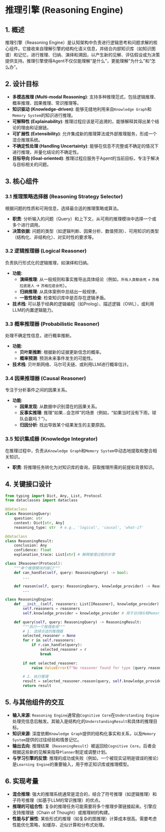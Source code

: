 # 推理引擎 (Reasoning Engine)

## 1. 概述

推理引擎（Reasoning Engine）是认知架构中负责进行逻辑思考和问题求解的核心组件。它接收来自理解引擎的结构化语义信息，并结合内部知识库（如知识图谱）和记忆，进行推理、归纳、演绎和溯因，以产生新的见解、评估假设或为决策提供支持。推理引擎使得Agent不仅仅能理解“是什么”，更能理解“为什么”和“怎么办”。

## 2. 设计目标

*   **多模态推理 (Multi-modal Reasoning)**: 支持多种推理范式，包括逻辑推理、概率推理、因果推理、常识推理等。
*   **知识驱动 (Knowledge-driven)**: 能够无缝地利用来自`Knowledge Graph`和`Memory System`的知识进行推理。
*   **可解释性 (Explainability)**: 推理过程应该是可追溯的，能够解释其得出某个结论的理由和证据链。
*   **可扩展性 (Extensibility)**: 允许集成新的推理算法或外部推理服务，形成一个混合推理系统。
*   **不确定性处理 (Handling Uncertainty)**: 能够在信息不完整或不确定的情况下进行推理，并量化结论的不确定性。
*   **目标导向 (Goal-oriented)**: 推理过程应服务于Agent的当前目标，专注于解决与目标相关的问题。

## 3. 核心组件

### 3.1 推理策略选择器 (Reasoning Strategy Selector)

根据问题的性质和可用信息，选择最合适的推理策略或算法。

*   **职责**: 分析输入的问题（Query）和上下文，从可用的推理模块中选择一个或多个进行调用。
*   **决策依据**: 问题的类型（如逻辑判断、因果分析、数值预测）、可用知识的类型（结构化、非结构化）、对实时性的要求等。

### 3.2 逻辑推理器 (Logical Reasoner)

负责执行形式化的逻辑推理，如演绎和归纳。

*   **功能**: 
    *   **演绎推理**: 从一般规则和事实推导出具体结论（例如，`所有人类都会死` + `苏格拉底是人` -> `苏格拉底会死`）。
    *   **归纳推理**: 从具体案例中总结出一般规律。
    *   **一致性检查**: 检查知识库中是否存在逻辑矛盾。
*   **技术栈**: 可以基于经典的逻辑编程（如Prolog）、描述逻辑（OWL），或利用LLM的内置逻辑能力。

### 3.3 概率推理器 (Probabilistic Reasoner)

处理不确定性信息，进行概率推断。

*   **功能**: 
    *   **贝叶斯推断**: 根据新的证据更新信念的概率。
    *   **概率预测**: 预测未来事件发生的可能性。
*   **技术栈**: 贝叶斯网络、马尔可夫链、或利用LLM进行概率估计。

### 3.4 因果推理器 (Causal Reasoner)

专注于分析事件之间的因果关系。

*   **功能**: 
    *   **因果发现**: 从数据中识别潜在的因果关系。
    *   **反事实推理**: 推理“如果...会怎样”的场景（例如，“如果当时没有下雨，球队会赢吗？”）。
    *   **归因分析**: 找出导致某个结果发生的主要原因。

### 3.5 知识集成器 (Knowledge Integrator)

在推理过程中，负责从`Knowledge Graph`和`Memory System`中动态地提取和整合相关知识。

*   **职责**: 将推理任务转化为对知识库的查询，获取推理所需的前提和背景知识。

## 4. 关键接口设计

```python
from typing import Dict, Any, List, Protocol
from dataclasses import dataclass

@dataclass
class ReasoningQuery:
    question: str
    context: Dict[str, Any]
    reasoning_type: str  # e.g., 'logical', 'causal', 'what-if'

@dataclass
class ReasoningResult:
    conclusion: Any
    confidence: float
    explanation_trace: List[str] # 解释推理过程的步骤

class IReasoner(Protocol):
    """单个推理模块的接口"""
    def can_handle(self, query: ReasoningQuery) -> bool:
        ...

    def reason(self, query: ReasoningQuery, knowledge_provider) -> ReasoningResult:
        ...

class ReasoningEngine:
    def __init__(self, reasoners: List[IReasoner], knowledge_provider):
        self.reasoners = reasoners
        self.knowledge_provider = knowledge_provider # 用于访问KG和Memory

    def query(self, query: ReasoningQuery) -> ReasoningResult:
        """执行一个推理查询"""
        # 1. 选择合适的推理器
        selected_reasoner = None
        for r in self.reasoners:
            if r.can_handle(query):
                selected_reasoner = r
                break
        
        if not selected_reasoner:
            raise ValueError(f"No reasoner found for type {query.reasoning_type}")

        # 2. 执行推理
        result = selected_reasoner.reason(query, self.knowledge_provider)
        return result
```

## 5. 与其他组件的交互

*   **输入来源**: `Reasoning Engine`通常由`Cognitive Core`在`Understanding Engine`处理完信息后触发。其输入是结构化的`UnderstandingResult`和具体的推理目标。
*   **知识来源**: 深度依赖`Knowledge Graph`提供的结构化事实和关系，以及`Memory System`提供的过往经验和情景记忆。
*   **输出去向**: 推理结果（`ReasoningResult`）被返回给`Cognitive Core`，后者会根据这些新的见解来指导`Planner`制定或调整计划。
*   **与学习引擎的反馈**: 推理的成功或失败（例如，一个被现实证明是错误的推论）是`Learning Engine`的重要输入，用于修正知识库或推理模型。

## 6. 实现考量

*   **混合推理**: 强大的推理系统通常是混合的，结合了符号推理（如逻辑推理）和子符号推理（如基于LLM的常识推理）的优点。
*   **推理的可组合性**: 复杂的推理任务可能需要将多个推理步骤链接起来。引擎应支持推理链（Chain of Thought）或推理树的构建。
*   **性能与扩展性**: 某些形式的推理（如复杂的图推理）计算成本很高。需要考虑性能优化策略，如缓存、近似计算和分布式处理。